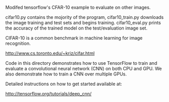 Modifed tensorflow's CFAR-10 example to evaluate on other images.

cifar10.py contains the mojority of the program, cifar10_train.py downloads the image training and test sets and begins training. cifar10_eval.py prints the accuracy of the trained model on the test/evaluation image set.

CIFAR-10 is a common benchmark in machine learning for image recognition.

http://www.cs.toronto.edu/~kriz/cifar.html

Code in this directory demonstrates how to use TensorFlow to train and evaluate a convolutional neural network (CNN) on both CPU and GPU. We also demonstrate how to train a CNN over multiple GPUs.

Detailed instructions on how to get started available at:

http://tensorflow.org/tutorials/deep_cnn/


